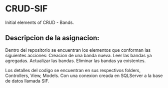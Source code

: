 # CRUD-SIF
Initial elements of CRUD - Bands.

## Descripcion de la asignacion: 
Dentro del repositorio se encuentran los elementos que conforman las siguientes acciones:
Creacion de una banda nueva.
Leer las bandas ya agregadas.
Actualizar las bandas. 
Eliminar las bandas ya existentes. 

Los detalles del codigo se encuentran en sus respectivos folders, Controllers, View, Models. Con una conexion creada en SQLServer a la base de datos llamada SIF.
